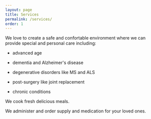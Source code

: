 ```yaml
---
layout: page
title: Services
permalink: /services/
order: 1
---
```


We love to create a safe and confortable environment where we can provide special and personal care including:

- advanced age

- dementia and Alzheimer's disease

- degenerative disorders like MS and ALS

- post-surgery like joint replacement

- chronic conditions

We cook fresh delicious meals.

We administer and order supply and medication for your loved ones.
